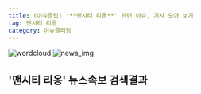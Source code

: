 ```yaml
---
title: (이슈클립) '**맨시티 리옹**' 관련 이슈, 기사 모아 보기
tag: 맨시티 리옹
category: 이슈클리핑
---
```

![wordcloud](https://s3.ap-northeast-2.amazonaws.com/lyrics101-wordcloud/2018-09-20-1537392220.png)
![news_img](https://user-images.githubusercontent.com/42597476/44507050-1206f400-a6e4-11e8-8d98-7ffbfebb353f.png)
## **'**맨시티 리옹**'** 뉴스속보 검색결과

